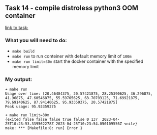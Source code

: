 ## Task 14 - compile distroless python3 OOM container
[link to task:](https://github.com/saritasa-nest/saritasa-devops-camp/blob/main/chapter4%20-%20containers/l1/introduction.md#compile-distroless-python3-oom-container)
### What you will need to do:
- `make build`
- `make run` to run conteiner with default memory limit of `100m`
- `make run limit=30m` start the docker container with the specified memory limit

### My output:
```
➜ make run
Usage over time: [20.46484375, 20.57421875, 28.25390625, 36.296875, 41.96875, 47.60546875, 55.59765625, 63.70703125, 71.69921875, 79.69140625, 87.94140625, 95.93359375, 20.57421875]
Peak usage: 95.93359375

➜ make run limit=30m
{exited false false false true false 0 137  2023-04-25T10:23:53.339562278Z 2023-04-25T10:23:54.050109556Z <nil>}
make: *** [Makefile:8: run] Error 1
```
